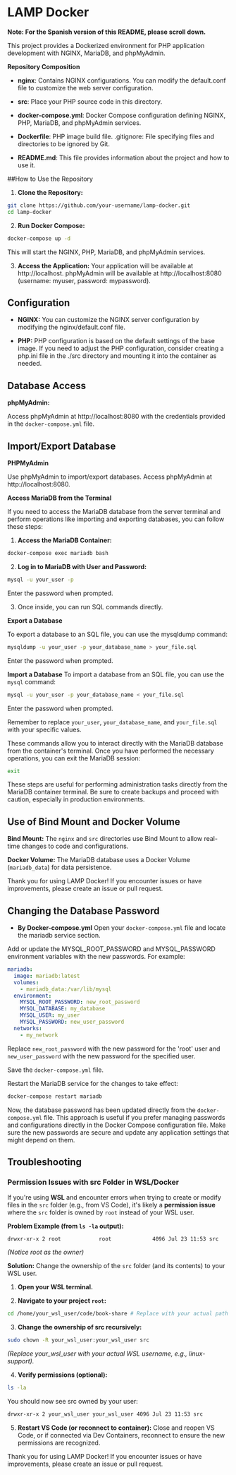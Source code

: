 # LAMP Docker

**Note: For the Spanish version of this README, please scroll down.**

This project provides a Dockerized environment for PHP application development with NGINX, MariaDB, and phpMyAdmin.

**Repository Composition**
- **nginx**: Contains NGINX configurations. You can modify the default.conf file to customize the web server configuration.

- **src**: Place your PHP source code in this directory.

- **docker-compose.yml**: Docker Compose configuration defining NGINX, PHP, MariaDB, and phpMyAdmin services.

- **Dockerfile**: PHP image build file.
.gitignore: File specifying files and directories to be ignored by Git.

- **README.md**: This file provides information about the project and how to use it.

##How to Use the Repository

1. **Clone the Repository:**
```bash
git clone https://github.com/your-username/lamp-docker.git
cd lamp-docker
```

2. **Run Docker Compose:**
```bash
docker-compose up -d
```
This will start the NGINX, PHP, MariaDB, and phpMyAdmin services.

3. **Access the Application:**
Your application will be available at http://localhost.
phpMyAdmin will be available at http://localhost:8080 (username: myuser, password: mypassword).

## Configuration
- **NGINX:**
You can customize the NGINX server configuration by modifying the nginx/default.conf file.

- **PHP:**
PHP configuration is based on the default settings of the base image. If you need to adjust the PHP configuration, consider creating a php.ini file in the ./src directory and mounting it into the container as needed.

## Database Access
**phpMyAdmin:**

Access phpMyAdmin at http://localhost:8080 with the credentials provided in the `docker-compose.yml` file.

## Import/Export Database
**PHPMyAdmin**

Use phpMyAdmin to import/export databases. Access phpMyAdmin at http://localhost:8080.

**Access MariaDB from the Terminal**

If you need to access the MariaDB database from the server terminal and perform operations like importing and exporting databases, you can follow these steps:

1. **Access the MariaDB Container:**

```bash
docker-compose exec mariadb bash
```

2. **Log in to MariaDB with User and Password:**

```bash
mysql -u your_user -p
```

Enter the password when prompted.

3. Once inside, you can run SQL commands directly.

**Export a Database**

To export a database to an SQL file, you can use the mysqldump command:

```bash
mysqldump -u your_user -p your_database_name > your_file.sql
```

Enter the password when prompted.

**Import a Database**
To import a database from an SQL file, you can use the `mysql` command:

```bash
mysql -u your_user -p your_database_name < your_file.sql
```

Enter the password when prompted.

Remember to replace `your_user`, `your_database_name`, and `your_file.sql` with your specific values.

These commands allow you to interact directly with the MariaDB database from the container's terminal. Once you have performed the necessary operations, you can exit the MariaDB session:

```bash
exit
```

These steps are useful for performing administration tasks directly from the MariaDB container terminal. Be sure to create backups and proceed with caution, especially in production environments.

## Use of Bind Mount and Docker Volume

**Bind Mount:**
The `nginx` and `src` directories use Bind Mount to allow real-time changes to code and configurations.

**Docker Volume:**
The MariaDB database uses a Docker Volume (`mariadb_data`) for data persistence.

Thank you for using LAMP Docker! If you encounter issues or have improvements, please create an issue or pull request.

## Changing the Database Password

- **By Docker-compose.yml**
Open your `docker-compose.yml` file and locate the mariadb service section.

Add or update the MYSQL_ROOT_PASSWORD and MYSQL_PASSWORD environment variables with the new passwords. For example:

```yaml
mariadb:
  image: mariadb:latest
  volumes:
    - mariadb_data:/var/lib/mysql
  environment:
    MYSQL_ROOT_PASSWORD: new_root_password
    MYSQL_DATABASE: my_database
    MYSQL_USER: my_user
    MYSQL_PASSWORD: new_user_password
  networks:
    - my_network
```

Replace `new_root_password` with the new password for the 'root' user and `new_user_password` with the new password for the specified user.

Save the `docker-compose.yml` file.

Restart the MariaDB service for the changes to take effect:

```bash
docker-compose restart mariadb
```

Now, the database password has been updated directly from the `docker-compose.yml` file. This approach is useful if you prefer managing passwords and configurations directly in the Docker Compose configuration file. Make sure the new passwords are secure and update any application settings that might depend on them.

## Troubleshooting
### Permission Issues with src Folder in WSL/Docker

If you're using **WSL** and encounter errors when trying to create or modify files in the `src` folder (e.g., from VS Code), it's likely a **permission issue** where the `src` folder is owned by `root` instead of your WSL user.

**Problem Example (from `ls -la` output):**
```
drwxr-xr-x 2 root            root             4096 Jul 23 11:53 src
```
*(Notice root as the owner)*

**Solution:** Change the ownership of the `src` folder (and its contents) to your WSL user.

1. **Open your WSL terminal.**

2. **Navigate to your project `root`:**

```bash
cd /home/your_wsl_user/code/book-share # Replace with your actual path
```

3. **Change the ownership of src recursively:**

```Bash
sudo chown -R your_wsl_user:your_wsl_user src
```
*(Replace your_wsl_user with your actual WSL username, e.g., linux-support).*

4. **Verify permissions (optional):**

```Bash
ls -la
```

You should now see src owned by your user:
```bash
drwxr-xr-x 2 your_wsl_user your_wsl_user 4096 Jul 23 11:53 src
```

5. **Restart VS Code (or reconnect to container):** Close and reopen VS Code, or if connected via Dev Containers, reconnect to ensure the new permissions are recognized.

Thank you for using LAMP Docker! If you encounter issues or have improvements, please create an issue or pull request.
